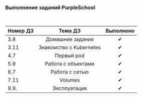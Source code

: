 ### Выполнение заданий PurpleSchool

<br>

| Номер ДЗ | Тема ДЗ | Выполнено |
|:---| :---: | :---: |
| 3.8 | Домашние задания | ✔ |
| 3.11 | Знакомство с Kubernetes | ✔ |
| 4.7 | Первый pod | ✔ |
| 5.9 | Работа с объектами | ✔ |
| 6.7 |  Работа с сетью| ✔ |
| 7.11 | Volumes | ✔ |
| 9.9. | Эксплуатация | ✔ |
